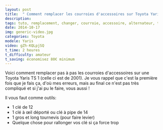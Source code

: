```yaml
---
layout: post
title:  " Comment remplacer les courroies d'accessoires sur Toyota Yaris TS "
description: 
tags: tuto, remplacement, changer, courroie, accessoire, alternateur, toyota, yaris, 1.5, vvti, ts,
date: 2014-10-17 
img: generic-video.jpg
categories: Toyota	
modele: Yaris
video: gZh-KQLpjSQ
t_time: 2 heures
t_difficulty: amateur
t_saving: économisez 80€ minimum
---
```

Voici comment remplacer pas à pas les courroies d'accessoires sur une Toyota Yaris TS 1 (celle ci est de 2001).
Je vous rappel que c'est la première fois que je fais ça, d'où mes erreurs, mais au final ce n'est pas très compliqué et si j'ai pu le faire, vous aussi !

Il vous faut comme outils:  

- 1 clé de 12  
- 1 clé à œil déporté ou clé à pipe de 14  
- 1 gros et long tournevis (pour faire levier)  
- Quelque chose pour rallonger vos clé si ça force trop  
